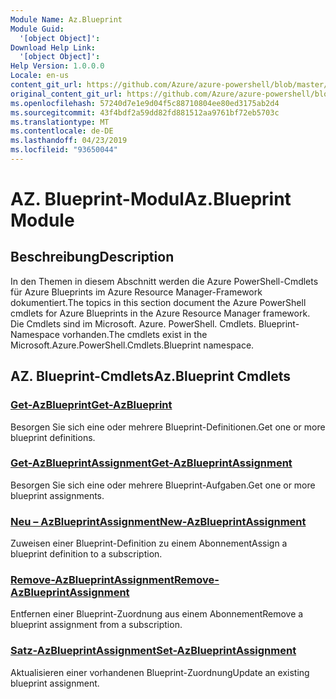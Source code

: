 ```yaml
---
Module Name: Az.Blueprint
Module Guid:
  '[object Object]': 
Download Help Link:
  '[object Object]': 
Help Version: 1.0.0.0
Locale: en-us
content_git_url: https://github.com/Azure/azure-powershell/blob/master/src/Blueprint/Blueprint/help/Az.Blueprint.md
original_content_git_url: https://github.com/Azure/azure-powershell/blob/master/src/Blueprint/Blueprint/help/Az.Blueprint.md
ms.openlocfilehash: 57240d7e1e9d04f5c88710804ee80ed3175ab2d4
ms.sourcegitcommit: 43f4bdf2a59dd82fd881512aa9761bf72eb5703c
ms.translationtype: MT
ms.contentlocale: de-DE
ms.lasthandoff: 04/23/2019
ms.locfileid: "93650044"
---
```

# <span data-ttu-id="ae0ce-101">AZ. Blueprint-Modul</span><span class="sxs-lookup"><span data-stu-id="ae0ce-101">Az.Blueprint Module</span></span>
## <span data-ttu-id="ae0ce-102">Beschreibung</span><span class="sxs-lookup"><span data-stu-id="ae0ce-102">Description</span></span>
<span data-ttu-id="ae0ce-103">In den Themen in diesem Abschnitt werden die Azure PowerShell-Cmdlets für Azure Blueprints im Azure Resource Manager-Framework dokumentiert.</span><span class="sxs-lookup"><span data-stu-id="ae0ce-103">The topics in this section document the Azure PowerShell cmdlets for Azure Blueprints in the Azure Resource Manager framework.</span></span> <span data-ttu-id="ae0ce-104">Die Cmdlets sind im Microsoft. Azure. PowerShell. Cmdlets. Blueprint-Namespace vorhanden.</span><span class="sxs-lookup"><span data-stu-id="ae0ce-104">The cmdlets exist in the Microsoft.Azure.PowerShell.Cmdlets.Blueprint namespace.</span></span>

## <span data-ttu-id="ae0ce-105">AZ. Blueprint-Cmdlets</span><span class="sxs-lookup"><span data-stu-id="ae0ce-105">Az.Blueprint Cmdlets</span></span>
### [<span data-ttu-id="ae0ce-106">Get-AzBlueprint</span><span class="sxs-lookup"><span data-stu-id="ae0ce-106">Get-AzBlueprint</span></span>](Get-AzBlueprint.md)
<span data-ttu-id="ae0ce-107">Besorgen Sie sich eine oder mehrere Blueprint-Definitionen.</span><span class="sxs-lookup"><span data-stu-id="ae0ce-107">Get one or more blueprint definitions.</span></span>

### [<span data-ttu-id="ae0ce-108">Get-AzBlueprintAssignment</span><span class="sxs-lookup"><span data-stu-id="ae0ce-108">Get-AzBlueprintAssignment</span></span>](Get-AzBlueprintAssignment.md)
<span data-ttu-id="ae0ce-109">Besorgen Sie sich eine oder mehrere Blueprint-Aufgaben.</span><span class="sxs-lookup"><span data-stu-id="ae0ce-109">Get one or more blueprint assignments.</span></span>

### [<span data-ttu-id="ae0ce-110">Neu – AzBlueprintAssignment</span><span class="sxs-lookup"><span data-stu-id="ae0ce-110">New-AzBlueprintAssignment</span></span>](New-AzBlueprintAssignment.md)
<span data-ttu-id="ae0ce-111">Zuweisen einer Blueprint-Definition zu einem Abonnement</span><span class="sxs-lookup"><span data-stu-id="ae0ce-111">Assign a blueprint definition to a subscription.</span></span>

### [<span data-ttu-id="ae0ce-112">Remove-AzBlueprintAssignment</span><span class="sxs-lookup"><span data-stu-id="ae0ce-112">Remove-AzBlueprintAssignment</span></span>](Remove-AzBlueprintAssignment.md)
<span data-ttu-id="ae0ce-113">Entfernen einer Blueprint-Zuordnung aus einem Abonnement</span><span class="sxs-lookup"><span data-stu-id="ae0ce-113">Remove a blueprint assignment from a subscription.</span></span>

### [<span data-ttu-id="ae0ce-114">Satz-AzBlueprintAssignment</span><span class="sxs-lookup"><span data-stu-id="ae0ce-114">Set-AzBlueprintAssignment</span></span>](Set-AzBlueprintAssignment.md)
<span data-ttu-id="ae0ce-115">Aktualisieren einer vorhandenen Blueprint-Zuordnung</span><span class="sxs-lookup"><span data-stu-id="ae0ce-115">Update an existing blueprint assignment.</span></span>

